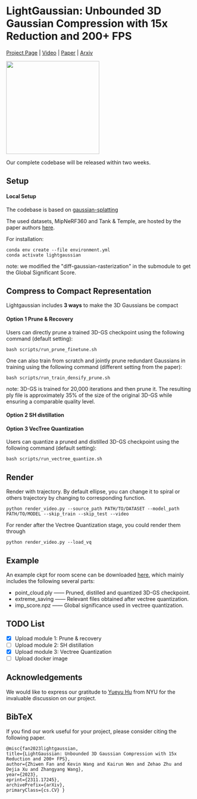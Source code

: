 # LightGaussian: Unbounded 3D Gaussian Compression with 15x Reduction and 200+ FPS

[Project Page](https://lightgaussian.github.io) | [Video](https://youtu.be/470hul75bSM) | [Paper](https://lightgaussian.github.io/static/paper/LightGaussian_arxiv.pdf) | [Arxiv](https://arxiv.org/abs/2311.17245)
<div>
<img src="https://lightgaussian.github.io/static/images/teaser.png" height="250"/>
</div>

Our complete codebase will be released within two weeks.

## Setup
#### Local Setup
The codebase is based on [gaussian-splatting](https://github.com/graphdeco-inria/gaussian-splatting)

The used datasets, MipNeRF360 and Tank & Temple, are hosted by the paper authors [here](https://jonbarron.info/mipnerf360/). 

For installation:
```shell
conda env create --file environment.yml
conda activate lightgaussian
```
note: we modified the "diff-gaussian-rasterization" in the submodule to get the Global Significant Score.


## Compress to Compact Representation

Lightgaussian includes **3 ways** to make the 3D Gaussians be compact
<!-- #### Option 0 Run all (currently Prune + SH distillation) -->


#### Option 1 Prune & Recovery
Users can directly prune a trained 3D-GS checkpoint using the following command (default setting):
```
bash scripts/run_prune_finetune.sh
```

One can also train from scratch and jointly prune redundant Gaussians in training using the following command (different setting from the paper):
```
bash scripts/run_train_densify_prune.sh
```
note: 3D-GS is trained for 20,000 iterations and then prune it. The resulting ply file is approximately 35% of the size of the original 3D-GS while ensuring a comparable quality level.


#### Option 2 SH distillation
#### Option 3 VecTree Quantization
Users can quantize a pruned and distilled 3D-GS checkpoint using the following command (default setting):
```
bash scripts/run_vectree_quantize.sh
```


## Render
Render with trajectory. By default ellipse, you can change it to spiral or others trajectory by changing to corresponding function.
```
python render_video.py --source_path PATH/TO/DATASET --model_path PATH/TO/MODEL --skip_train --skip_test --video
```
For render after the Vectree Quantization stage, you could render them through
```
python render_video.py --load_vq
```


## Example
An example ckpt for room scene can be downloaded [here](<https://drive.google.com/drive/folders/1yJeVLQUjYR4cnROOCYuL3o4bXi9atrYH?usp=sharing>), which mainly includes the following several parts:

- point_cloud.ply ——  Pruned, distilled and quantized 3D-GS checkpoint.
- extreme_saving —— Relevant files obtained after vectree quantization.
- imp_score.npz —— Global significance used in vectree quantization.



## TODO List
- [x] Upload module 1: Prune & recovery 
- [ ] Upload module 2: SH distillation
- [x] Upload module 3: Vectree Quantization
- [ ] Upload docker image 

## Acknowledgements
We would like to express our gratitude to [Yueyu Hu](https://huzi96.github.io/) from NYU for the invaluable discussion on our project.


## BibTeX
If you find our work useful for your project, please consider citing the following paper.


```
@misc{fan2023lightgaussian, 
title={LightGaussian: Unbounded 3D Gaussian Compression with 15x Reduction and 200+ FPS}, 
author={Zhiwen Fan and Kevin Wang and Kairun Wen and Zehao Zhu and Dejia Xu and Zhangyang Wang}, 
year={2023},
eprint={2311.17245},
archivePrefix={arXiv},
primaryClass={cs.CV} }
```
